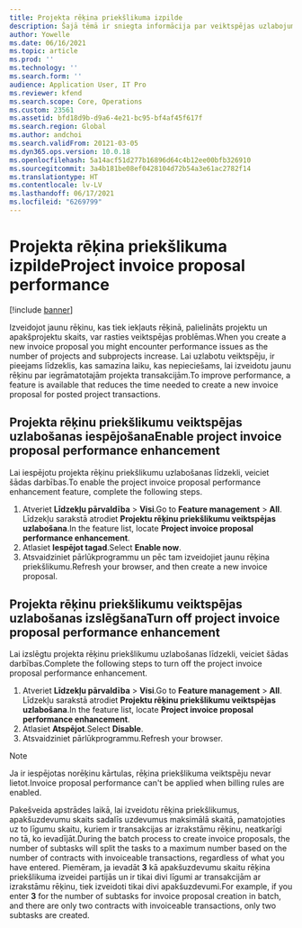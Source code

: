```yaml
---
title: Projekta rēķina priekšlikuma izpilde
description: Šajā tēmā ir sniegta informācija par veiktspējas uzlabojumiem projekta rēķinu priekšlikumiem.
author: Yowelle
ms.date: 06/16/2021
ms.topic: article
ms.prod: ''
ms.technology: ''
ms.search.form: ''
audience: Application User, IT Pro
ms.reviewer: kfend
ms.search.scope: Core, Operations
ms.custom: 23561
ms.assetid: bfd18d9b-d9a6-4e21-bc95-bf4af45f617f
ms.search.region: Global
ms.author: andchoi
ms.search.validFrom: 20121-03-05
ms.dyn365.ops.version: 10.0.18
ms.openlocfilehash: 5a14acf51d277b16896d64c4b12ee00bfb326910
ms.sourcegitcommit: 3a4b181be08ef0428104d72b54a3e61ac2782f14
ms.translationtype: HT
ms.contentlocale: lv-LV
ms.lasthandoff: 06/17/2021
ms.locfileid: "6269799"
---
```

# <a name="project-invoice-proposal-performance"></a><span data-ttu-id="b3db7-103">Projekta rēķina priekšlikuma izpilde</span><span class="sxs-lookup"><span data-stu-id="b3db7-103">Project invoice proposal performance</span></span>

[!include [banner](../includes/banner.md)]

<span data-ttu-id="b3db7-104">Izveidojot jaunu rēķinu, kas tiek iekļauts rēķinā, palielināts projektu un apakšprojektu skaits, var rasties veiktspējas problēmas.</span><span class="sxs-lookup"><span data-stu-id="b3db7-104">When you create a new invoice proposal you might encounter performance issues as the number of projects and subprojects increase.</span></span> <span data-ttu-id="b3db7-105">Lai uzlabotu veiktspēju, ir pieejams līdzeklis, kas samazina laiku, kas nepieciešams, lai izveidotu jaunu rēķinu par iegrāmatotajām projekta transakcijām.</span><span class="sxs-lookup"><span data-stu-id="b3db7-105">To improve performance, a feature is available that reduces the time needed to create a new invoice proposal for posted project transactions.</span></span>

## <a name="enable-project-invoice-proposal-performance-enhancement"></a><span data-ttu-id="b3db7-106">Projekta rēķinu priekšlikumu veiktspējas uzlabošanas iespējošana</span><span class="sxs-lookup"><span data-stu-id="b3db7-106">Enable project invoice proposal performance enhancement</span></span>
<span data-ttu-id="b3db7-107">Lai iespējotu projekta rēķinu priekšlikumu uzlabošanas līdzekli, veiciet šādas darbības.</span><span class="sxs-lookup"><span data-stu-id="b3db7-107">To enable the project invoice proposal performance enhancement feature, complete the following steps.</span></span>

1.  <span data-ttu-id="b3db7-108">Atveriet **Līdzekļu pārvaldība** > **Visi**.</span><span class="sxs-lookup"><span data-stu-id="b3db7-108">Go to **Feature management** > **All**.</span></span> <span data-ttu-id="b3db7-109">Līdzekļu sarakstā atrodiet **Projektu rēķinu priekšlikumu veiktspējas uzlabošana**.</span><span class="sxs-lookup"><span data-stu-id="b3db7-109">In the feature list, locate **Project invoice proposal performance enhancement**.</span></span>
2.  <span data-ttu-id="b3db7-110">Atlasiet **Iespējot tagad**.</span><span class="sxs-lookup"><span data-stu-id="b3db7-110">Select **Enable now**.</span></span>
3.  <span data-ttu-id="b3db7-111">Atsvaidziniet pārlūkprogrammu un pēc tam izveidojiet jaunu rēķina priekšlikumu.</span><span class="sxs-lookup"><span data-stu-id="b3db7-111">Refresh your browser, and then create a new invoice proposal.</span></span>

## <a name="turn-off-project-invoice-proposal-performance-enhancement"></a><span data-ttu-id="b3db7-112">Projekta rēķinu priekšlikumu veiktspējas uzlabošanas izslēgšana</span><span class="sxs-lookup"><span data-stu-id="b3db7-112">Turn off project invoice proposal performance enhancement</span></span>
<span data-ttu-id="b3db7-113">Lai izslēgtu projekta rēķinu priekšlikumu uzlabošanas līdzekli, veiciet šādas darbības.</span><span class="sxs-lookup"><span data-stu-id="b3db7-113">Complete the following steps to turn off the project invoice proposal performance enhancement.</span></span>

1.  <span data-ttu-id="b3db7-114">Atveriet **Līdzekļu pārvaldība** > **Visi**.</span><span class="sxs-lookup"><span data-stu-id="b3db7-114">Go to **Feature management** > **All**.</span></span> <span data-ttu-id="b3db7-115">Līdzekļu sarakstā atrodiet **Projektu rēķinu priekšlikumu veiktspējas uzlabošana**.</span><span class="sxs-lookup"><span data-stu-id="b3db7-115">In the feature list, locate **Project invoice proposal performance enhancement**.</span></span>
2.  <span data-ttu-id="b3db7-116">Atlasiet **Atspējot**.</span><span class="sxs-lookup"><span data-stu-id="b3db7-116">Select **Disable**.</span></span>
3.  <span data-ttu-id="b3db7-117">Atsvaidziniet pārlūkprogrammu.</span><span class="sxs-lookup"><span data-stu-id="b3db7-117">Refresh your browser.</span></span>

> [!NOTE]
> <span data-ttu-id="b3db7-118">Ja ir iespējotas norēķinu kārtulas, rēķina priekšlikuma veiktspēju nevar lietot.</span><span class="sxs-lookup"><span data-stu-id="b3db7-118">Invoice proposal performance can't be applied when billing rules are enabled.</span></span>
> 
> <span data-ttu-id="b3db7-119">Pakešveida apstrādes laikā, lai izveidotu rēķina priekšlikumus, apakšuzdevumu skaits sadalīs uzdevumus maksimālā skaitā, pamatojoties uz to līgumu skaitu, kuriem ir transakcijas ar izrakstāmu rēķinu, neatkarīgi no tā, ko ievadījāt.</span><span class="sxs-lookup"><span data-stu-id="b3db7-119">During the batch process to create invoice proposals, the number of subtasks will split the tasks to a maximum number based on the number of contracts with invoiceable transactions, regardless of what you have entered.</span></span> <span data-ttu-id="b3db7-120">Piemēram, ja ievadāt **3** kā apakšuzdevumu skaitu rēķina priekšlikuma izveidei partijās un ir tikai divi līgumi ar transakcijām ar izrakstāmu rēķinu, tiek izveidoti tikai divi apakšuzdevumi.</span><span class="sxs-lookup"><span data-stu-id="b3db7-120">For example, if you enter **3** for the number of subtasks for invoice proposal creation in batch, and there are only two contracts with invoiceable transactions, only two subtasks are created.</span></span>
